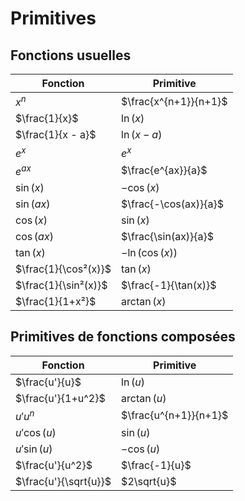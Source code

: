 # Primitives

## Fonctions usuelles

| Fonction | Primitive |
| - | - |
| $x^n$ | $\frac{x^{n+1}}{n+1}$ |
| $\frac{1}{x}$ | $\ln(x)$ |
| $\frac{1}{x - a}$ | $\ln(x - a)$ |
| $e^x$ | $e^x$ |
| $e^{ax}$ | $\frac{e^{ax}}{a}$ |
| $\sin(x)$ | $-\cos(x)$ |
| $\sin(ax)$ | $\frac{-\cos(ax)}{a}$ |
| $\cos(x)$ | $\sin(x)$ |
| $\cos(ax)$ | $\frac{\sin(ax)}{a}$ |
| $\tan(x)$ | $-\ln(\cos(x))$ |
| $\frac{1}{\cos²(x)}$ | $\tan(x)$ |
| $\frac{1}{\sin²(x)}$ | $\frac{-1}{\tan(x)}$ |
| $\frac{1}{1+x²}$ | $\arctan(x)$ |

## Primitives de fonctions composées

| Fonction | Primitive |
| - | - |
| $\frac{u'}{u}$ | $\ln(u)$ |
| $\frac{u'}{1+u^2}$ | $\arctan(u)$ |
| $u'u^n$ | $\frac{u^{n+1}}{n+1}$ |
| $u'\cos(u)$ | $\sin(u)$ |
| $u'\sin(u)$ | $-\cos(u)$ |
| $\frac{u'}{u^2}$ | $\frac{-1}{u}$ |
| $\frac{u'}{\sqrt{u}}$ | $2\sqrt{u}$ |